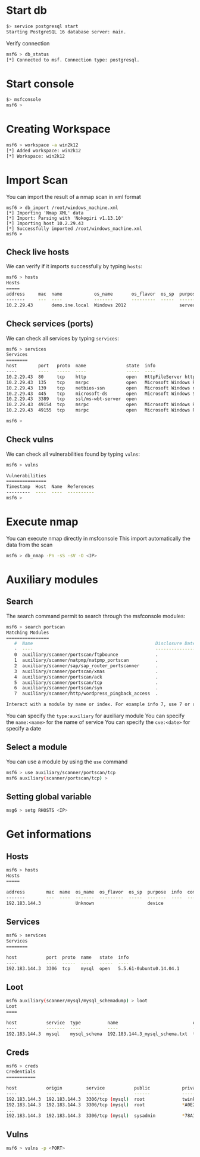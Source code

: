 # Start db
```bash
$> service postgresql start
Starting PostgreSQL 16 database server: main.
```

Verify connection
```bash
msf6 > db_status
[*] Connected to msf. Connection type: postgresql.
```
# Start console
```bash
$> msfconsole
msf6 >
```
# Creating Workspace
```bash
msf6 > workspace -a win2k12
[*] Added workspace: win2k12
[*] Workspace: win2k12
```
# Import Scan
You can import the result of a nmap scan in xml format

```
msf6 > db_import /root/windows_machine.xml
[*] Importing 'Nmap XML' data
[*] Import: Parsing with 'Nokogiri v1.13.10'
[*] Importing host 10.2.29.43
[*] Successfully imported /root/windows_machine.xml
msf6 >
```

## Check live hosts
We can verify if it imports successfully by typing `hosts`:

```bash
msf6 > hosts
Hosts
=====
address     mac  name            os_name       os_flavor  os_sp  purpose  info  comments
-------     ---  ----            -------       ---------  -----  -------  ----  --------
10.2.29.43       demo.ine.local  Windows 2012                    server
```
## Check services (ports)
We can check all services by typing `services`:
```bash
msf6 > services
Services
========
host        port   proto  name               state  info
----        ----   -----  ----               -----  ----
10.2.29.43  80     tcp    http               open   HttpFileServer httpd 2.3
10.2.29.43  135    tcp    msrpc              open   Microsoft Windows RPC
10.2.29.43  139    tcp    netbios-ssn        open   Microsoft Windows netbios-ssn
10.2.29.43  445    tcp    microsoft-ds       open   Microsoft Windows Server 2008 R2 - 2012 microsoft-ds
10.2.29.43  3389   tcp    ssl/ms-wbt-server  open
10.2.29.43  49154  tcp    msrpc              open   Microsoft Windows RPC
10.2.29.43  49155  tcp    msrpc              open   Microsoft Windows RPC

msf6 > 
```
## Check vulns
We can check all vulnerabilities found by typing `vulns`:
```bash
msf6 > vulns

Vulnerabilities
===============
Timestamp  Host  Name  References
---------  ----  ----  ----------
msf6 > 
```
# Execute nmap 
You can execute nmap directly in msfconsole
This import automatically the data from the scan
```bash
msf6 > db_nmap -Pn -sS -sV -O <IP> 
```
# Auxiliary modules
## Search
The search command permit to search through the msfconsole modules:
```bash
msf6 > search portscan
Matching Modules
================
   #  Name                                              Disclosure Date  Rank    Check  Description
   -  ----                                              ---------------  ----    -----  -----------
   0  auxiliary/scanner/portscan/ftpbounce              .                normal  No     FTP Bounce Port Scanner
   1  auxiliary/scanner/natpmp/natpmp_portscan          .                normal  No     NAT-PMP External Port Scanner
   2  auxiliary/scanner/sap/sap_router_portscanner      .                normal  No     SAPRouter Port Scanner
   3  auxiliary/scanner/portscan/xmas                   .                normal  No     TCP "XMas" Port Scanner
   4  auxiliary/scanner/portscan/ack                    .                normal  No     TCP ACK Firewall Scanner
   5  auxiliary/scanner/portscan/tcp                    .                normal  No     TCP Port Scanner
   6  auxiliary/scanner/portscan/syn                    .                normal  No     TCP SYN Port Scanner
   7  auxiliary/scanner/http/wordpress_pingback_access  .                normal  No     Wordpress Pingback Locator

Interact with a module by name or index. For example info 7, use 7 or use auxiliary/scanner/http/wordpress_pingback_access
```
You can specify the `type:auxiliary` for auxiliary module
You can specify the `name:<name>` for the name of service
You can specify the `cve:<date>` for specify a date
## Select a module
You can use a module by using the `use` command
```bash
msf6 > use auxiliary/scanner/portscan/tcp
msf6 auxiliary(scanner/portscan/tcp) > 
```
## Setting global variable
```bash
msg6 > setg RHOSTS <IP>
```
# Get informations
## Hosts
```bash
msf6 > hosts
Hosts
=====

address        mac  name  os_name  os_flavor  os_sp  purpose  info  comments
-------        ---  ----  -------  ---------  -----  -------  ----  --------
192.183.144.3             Unknown                    device
```
## Services
```bash
msf6 > services
Services
========

host           port  proto  name   state  info
----           ----  -----  ----   -----  ----
192.183.144.3  3306  tcp    mysql  open   5.5.61-0ubuntu0.14.04.1
```
## Loot
```bash
msf6 auxiliary(scanner/mysql/mysql_schemadump) > loot
Loot
====

host           service  type          name                            content     info          path
----           -------  ----          ----                            -------     ----          ----
192.183.144.3  mysql    mysql_schema  192.183.144.3_mysql_schema.txt  text/plain  MySQL Schema  /root/.msf4/loot/20241018130313_mysql_192.183.144.3_mysql_schema_830066.txt
```
## Creds
```bash
msf6 > creds
Credentials
===========

host           origin         service           public            private                                    realm  private_type        JtR Format        cracked_password
----           ------         -------           ------            -------                                    -----  ------------        ----------        ----------------
192.183.144.3  192.183.144.3  3306/tcp (mysql)  root              twinkle                                           Password
192.183.144.3  192.183.144.3  3306/tcp (mysql)  root              *A0E23B565BACCE3E70D223915ABF2554B2540144         Nonreplayable hash  mysql,mysql-sha1
...
192.183.144.3  192.183.144.3  3306/tcp (mysql)  sysadmin          *78A1258090DAA81738418E11B73EB494596DFDD3         Nonreplayable hash  mysql,mysql-sha1
```
## Vulns
```bash
msf6 > vulns -p <PORT>
```